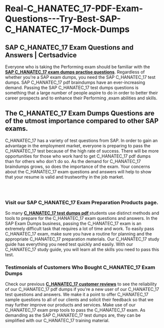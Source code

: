 # Real-C_HANATEC_17-PDF-Exam-Questions---Try-Best-SAP-C_HANATEC_17-Mock-Dumps
<h2><strong>SAP C_HANATEC_17 Exam Questions and Answers | Certsadvice</strong></h2> <p>Everyone who is taking the Performing exam should be familiar with the <a href="http://www.certsadvice.com/sap/c_hanatec_17-practice-questions"><strong>SAP C_HANATEC_17 exam dumps practise questions</strong></a>. Regardless of whether you&#39;re a SAP exam dumps, you need the SAP C_HANATEC_17 test dumps. SAP C_HANATEC_17 pdf braindumps have an ever-increasing demand. Passing the SAP C_HANATEC_17 test dumps questions is something that a large number of people aspire to do in order to better their career prospects and to enhance their Performing ,exam abilities and skills.</p> <h2><strong>The C_HANATEC_17 Exam Dumps Questions are of the utmost importance compared to other SAP exams.</strong></h2> <p>C_HANATEC_17 has a variety of test questions from SAP. In order to gain an advantage in the employment market, everyone is preparing to pass the C_HANATEC_17 test because of the high rate of success. There will be more opportunities for those who work hard to get C_HANATEC_17 pdf dumps than for others who don&#39;t do so. As the demand for C_HANATEC_17 braindumps grows, so does the importance of the exam. Your concerns about the C_HANATEC_17 exam questions and answers will help to show that your resume is valid and trustworthy in the job market.</p> <p><a href="http://www.certsadvice.com/sap/c_hanatec_17-practice-questions" style="display: block; padding: 1em 0; text-align: center; "><img alt="" src="https://1.bp.blogspot.com/-RUOr8Wn-CRk/YUYAxC8kcHI/AAAAAAAAAnw/F7BbdI3tw8QDj5z8iX0vQAioQzKiUxduwCLcBGAsYHQ/s0/unnamed.jpg" /></a></p> <h3><strong>Visit our SAP C_HANATEC_17 Exam Preparation Products page.</strong></h3> <p>So many <a href="http://www.certsadvice.com/sap/c_hanatec_17-practice-questions"><strong>C_HANATEC_17 test dumps pdf </strong></a>students use distinct methods and tools to prepare for the C_HANATEC_17 exam questions and answers. In the SAP Exam Dumps business, passing the C_HANATEC_17 exam is an extremely difficult task that requires a lot of time and work. To easily pass C_HANATEC_17 exam, make sure you have a routine for planning and the appropriate C_HANATEC_17 preparation materials. Our C_HANATEC_17 study guide has everything you need test quickly and easily. With our C_HANATEC_17 study guide, you will learn all the skills you need to pass this test.</p> <h3><strong>Testimonials of Customers Who Bought C_HANATEC_17 Exam Dumps</strong></h3> <p>Check our previous <a href="http://www.certsadvice.com/sap/c_hanatec_17-practice-questions"><strong>C_HANATEC_17 customer reviews</strong></a> to see the reliability of our C_HANATEC_17 pdf dumps if you&#39;re a new user of our C_HANATEC_17 test questions and answers. We make it a point to offer C_HANATEC_17 sample questions to all of our clients and solicit their feedback so that we may further improve our products and services. Make use of our C_HANATEC_17 exam prep tools to pass the C_HANATEC_17 exam. As demanding as the SAP C_HANATEC_17 test dumps are, they can be simplified with our C_HANATEC_17 training material.</p>
